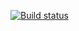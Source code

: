 [![Build status](https://ci.appveyor.com/api/projects/status/lwv9oaidy45vj7wa?svg=true)](https://ci.appveyor.com/project/fat0n/net-auto4)